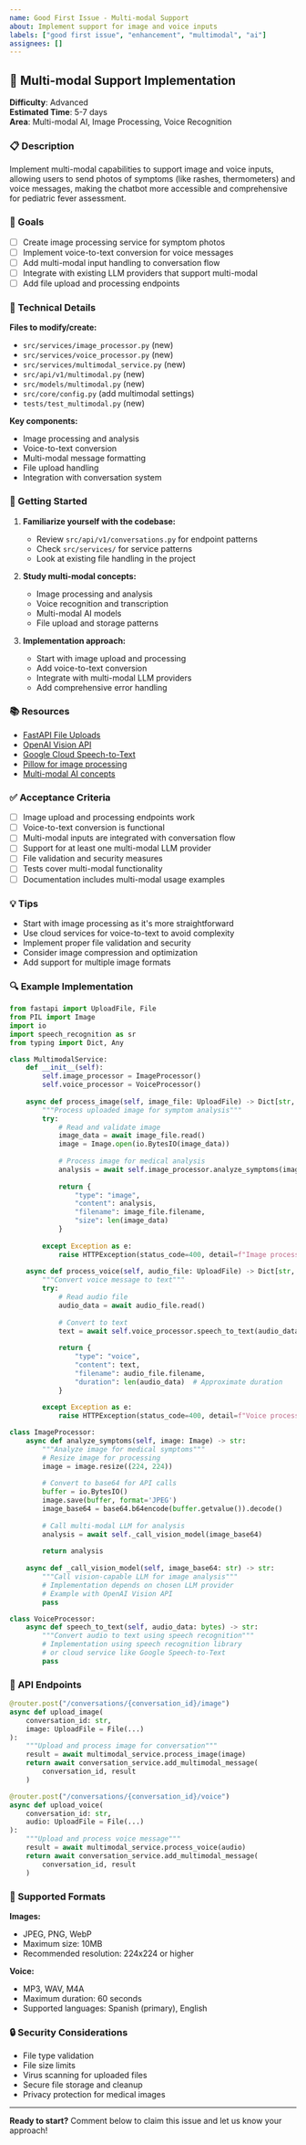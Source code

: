 ```yaml
---
name: Good First Issue - Multi-modal Support
about: Implement support for image and voice inputs
labels: ["good first issue", "enhancement", "multimodal", "ai"]
assignees: []
---
```


## 🎯 Multi-modal Support Implementation

**Difficulty**: Advanced  
**Estimated Time**: 5-7 days  
**Area**: Multi-modal AI, Image Processing, Voice Recognition

### 📋 Description

Implement multi-modal capabilities to support image and voice inputs, allowing users to send photos of symptoms (like rashes, thermometers) and voice messages, making the chatbot more accessible and comprehensive for pediatric fever assessment.

### 🎯 Goals

- [ ] Create image processing service for symptom photos
- [ ] Implement voice-to-text conversion for voice messages
- [ ] Add multi-modal input handling to conversation flow
- [ ] Integrate with existing LLM providers that support multi-modal
- [ ] Add file upload and processing endpoints

### 🔧 Technical Details

**Files to modify/create:**
- `src/services/image_processor.py` (new)
- `src/services/voice_processor.py` (new)
- `src/services/multimodal_service.py` (new)
- `src/api/v1/multimodal.py` (new)
- `src/models/multimodal.py` (new)
- `src/core/config.py` (add multimodal settings)
- `tests/test_multimodal.py` (new)

**Key components:**
- Image processing and analysis
- Voice-to-text conversion
- Multi-modal message formatting
- File upload handling
- Integration with conversation system

### 🚀 Getting Started

1. **Familiarize yourself with the codebase:**
   - Review `src/api/v1/conversations.py` for endpoint patterns
   - Check `src/services/` for service patterns
   - Look at existing file handling in the project

2. **Study multi-modal concepts:**
   - Image processing and analysis
   - Voice recognition and transcription
   - Multi-modal AI models
   - File upload and storage patterns

3. **Implementation approach:**
   - Start with image upload and processing
   - Add voice-to-text conversion
   - Integrate with multi-modal LLM providers
   - Add comprehensive error handling

### 📚 Resources

- [FastAPI File Uploads](https://fastapi.tiangolo.com/tutorial/file-uploading/)
- [OpenAI Vision API](https://platform.openai.com/docs/guides/vision)
- [Google Cloud Speech-to-Text](https://cloud.google.com/speech-to-text)
- [Pillow for image processing](https://pillow.readthedocs.io/)
- [Multi-modal AI concepts](https://en.wikipedia.org/wiki/Multimodal_learning)

### ✅ Acceptance Criteria

- [ ] Image upload and processing endpoints work
- [ ] Voice-to-text conversion is functional
- [ ] Multi-modal inputs are integrated with conversation flow
- [ ] Support for at least one multi-modal LLM provider
- [ ] File validation and security measures
- [ ] Tests cover multi-modal functionality
- [ ] Documentation includes multi-modal usage examples

### 💡 Tips

- Start with image processing as it's more straightforward
- Use cloud services for voice-to-text to avoid complexity
- Implement proper file validation and security
- Consider image compression and optimization
- Add support for multiple image formats

### 🔍 Example Implementation

```python
from fastapi import UploadFile, File
from PIL import Image
import io
import speech_recognition as sr
from typing import Dict, Any

class MultimodalService:
    def __init__(self):
        self.image_processor = ImageProcessor()
        self.voice_processor = VoiceProcessor()
    
    async def process_image(self, image_file: UploadFile) -> Dict[str, Any]:
        """Process uploaded image for symptom analysis"""
        try:
            # Read and validate image
            image_data = await image_file.read()
            image = Image.open(io.BytesIO(image_data))
            
            # Process image for medical analysis
            analysis = await self.image_processor.analyze_symptoms(image)
            
            return {
                "type": "image",
                "content": analysis,
                "filename": image_file.filename,
                "size": len(image_data)
            }
            
        except Exception as e:
            raise HTTPException(status_code=400, detail=f"Image processing failed: {str(e)}")
    
    async def process_voice(self, audio_file: UploadFile) -> Dict[str, Any]:
        """Convert voice message to text"""
        try:
            # Read audio file
            audio_data = await audio_file.read()
            
            # Convert to text
            text = await self.voice_processor.speech_to_text(audio_data)
            
            return {
                "type": "voice",
                "content": text,
                "filename": audio_file.filename,
                "duration": len(audio_data)  # Approximate duration
            }
            
        except Exception as e:
            raise HTTPException(status_code=400, detail=f"Voice processing failed: {str(e)}")

class ImageProcessor:
    async def analyze_symptoms(self, image: Image) -> str:
        """Analyze image for medical symptoms"""
        # Resize image for processing
        image = image.resize((224, 224))
        
        # Convert to base64 for API calls
        buffer = io.BytesIO()
        image.save(buffer, format='JPEG')
        image_base64 = base64.b64encode(buffer.getvalue()).decode()
        
        # Call multi-modal LLM for analysis
        analysis = await self._call_vision_model(image_base64)
        
        return analysis
    
    async def _call_vision_model(self, image_base64: str) -> str:
        """Call vision-capable LLM for image analysis"""
        # Implementation depends on chosen LLM provider
        # Example with OpenAI Vision API
        pass

class VoiceProcessor:
    async def speech_to_text(self, audio_data: bytes) -> str:
        """Convert audio to text using speech recognition"""
        # Implementation using speech recognition library
        # or cloud service like Google Speech-to-Text
        pass
```

### 📱 API Endpoints

```python
@router.post("/conversations/{conversation_id}/image")
async def upload_image(
    conversation_id: str,
    image: UploadFile = File(...)
):
    """Upload and process image for conversation"""
    result = await multimodal_service.process_image(image)
    return await conversation_service.add_multimodal_message(
        conversation_id, result
    )

@router.post("/conversations/{conversation_id}/voice")
async def upload_voice(
    conversation_id: str,
    audio: UploadFile = File(...)
):
    """Upload and process voice message"""
    result = await multimodal_service.process_voice(audio)
    return await conversation_service.add_multimodal_message(
        conversation_id, result
    )
```

### 🎯 Supported Formats

**Images:**
- JPEG, PNG, WebP
- Maximum size: 10MB
- Recommended resolution: 224x224 or higher

**Voice:**
- MP3, WAV, M4A
- Maximum duration: 60 seconds
- Supported languages: Spanish (primary), English

### 🔒 Security Considerations

- File type validation
- File size limits
- Virus scanning for uploaded files
- Secure file storage and cleanup
- Privacy protection for medical images

---

**Ready to start?** Comment below to claim this issue and let us know your approach! 